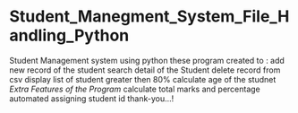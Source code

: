 # Student_Manegment_System_File_Handling_Python
Student Management system using python 
these program created to :
add new record of the student 
search detail of the Student
delete record from csv
display list of student greater then 80%
calculate age of the studnet 
*Extra Features of the Program*
calculate total marks and percentage 
automated assigning student id 
thank-you...!
